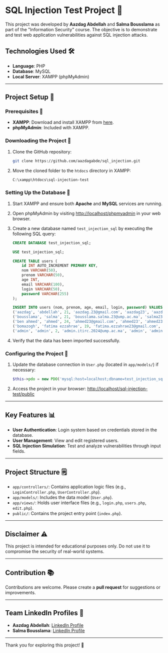 # SQL Injection Test Project 🔧

This project was developed by **Aazdag Abdellah** and **Salma Bousslama** as part of the "Information Security" course. The objective is to demonstrate and test web application vulnerabilities against SQL injection attacks.

## Technologies Used 🛠
- **Language**: PHP
- **Database**: MySQL
- **Local Server**: XAMPP (phpMyAdmin)

---

## Project Setup 📂

### Prerequisites 🔐
- **XAMPP**: Download and install XAMPP from [here](https://www.apachefriends.org/index.html).
- **phpMyAdmin**: Included with XAMPP.

### Downloading the Project 💾

1. Clone the GitHub repository:
   ```bash
   git clone https://github.com/aazdagabde/sql_injection.git
   ```
2. Move the cloned folder to the `htdocs` directory in XAMPP:
   ```bash
   C:\xampp\htdocs\sql-injection-test
   ```

### Setting Up the Database 🔄

1. Start XAMPP and ensure both **Apache** and **MySQL** services are running.
2. Open phpMyAdmin by visiting [http://localhost/phpmyadmin](http://localhost/phpmyadmin) in your web browser.
3. Create a new database named `test_injection_sql` by executing the following SQL query:
   ```sql
   CREATE DATABASE test_injection_sql;

   USE test_injection_sql;

   CREATE TABLE users (
       id INT AUTO_INCREMENT PRIMARY KEY,
       nom VARCHAR(50),
       prenom VARCHAR(50),
       age INT,
       email VARCHAR(100),
       login VARCHAR(50),
       password VARCHAR(255)
   );

   INSERT INTO users (nom, prenom, age, email, login, password) VALUES
   ('aazdag', 'abdellah', 21, 'aazdag.23@gmail.com', 'aazdag23', 'aazdag23'),
   ('bousslama', 'salma', 21, 'bousslama.salma.23@ump.ac.ma', 'salma23', 'salma23'),
   ('ben ahmed', 'ahmed', 24, 'ahmed23@gmail.com', 'ahmed23', 'ahmed23'),
   ('bomazogh', 'fatima ezzahrae', 19, 'fatima.ezzahrae23@gmail.com', 'fatima_ezzahrae23', 'fatima_ezzahrae23'),
   ('admin', 'admin', 2, 'admin.itirc.2024@ump.ac.ma', 'admin', 'admin');
   ```

4. Verify that the data has been imported successfully.

### Configuring the Project 🔧

1. Update the database connection in `User.php` (located in `app/models/`) if necessary:
   ```php
   $this->pdo = new PDO('mysql:host=localhost;dbname=test_injection_sql', 'root', '');
   ```
2. Access the project in your browser:
   [http://localhost/sql-injection-test/public](http://localhost/sql-injection-test/public)

---

## Key Features 📊
- **User Authentication**: Login system based on credentials stored in the database.
- **User Management**: View and edit registered users.
- **SQL Injection Simulation**: Test and analyze vulnerabilities through input fields.

---

## Project Structure 🗒
- `app/controllers/`: Contains application logic files (e.g., `LoginController.php`, `UserController.php`).
- `app/models/`: Includes the data model (`User.php`).
- `app/views/`: Holds user interface files (e.g., `login.php`, `users.php`, `edit.php`).
- `public/`: Contains the project entry point (`index.php`).

---

## Disclaimer ⚠
This project is intended for educational purposes only. Do not use it to compromise the security of real-world systems.

---

## Contribution 📚
Contributions are welcome. Please create a **pull request** for suggestions or improvements.

---

## Team LinkedIn Profiles 💼
- **Aazdag Abdellah**: [LinkedIn Profile](https://www.linkedin.com/in/aazdag-abdellah/)
- **Salma Bousslama**: [LinkedIn Profile](https://www.linkedin.com/in/bousslama-salma-35857529b/)

---

Thank you for exploring this project! 🎉


